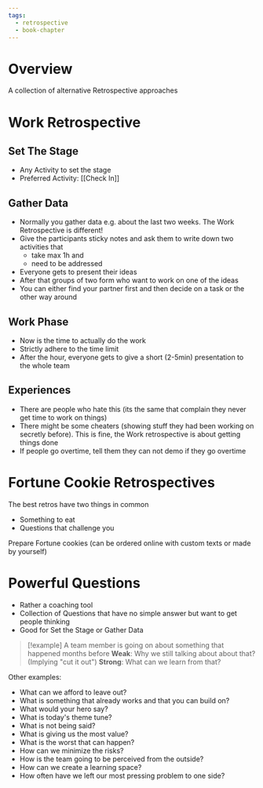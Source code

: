```yaml
---
tags:
  - retrospective
  - book-chapter
---
```

# Overview

A collection of alternative Retrospective approaches

# Work Retrospective

## Set The Stage

- Any Activity to set the stage
- Preferred Activity: [[Check In]]

## Gather Data

- Normally you gather data e.g. about the last two weeks. The Work Retrospective is different!
- Give the participants sticky notes and ask them to write down two activities that
	- take max 1h and
	- need to be addressed
- Everyone gets to present their ideas
- After that groups of two form who want to work on one of the ideas
- You can either find your partner first and then decide on a task or the other way around

## Work Phase

- Now is the time to actually do the work
- Strictly adhere to the time limit
- After the hour, everyone gets to give a short (2-5min) presentation to the whole team

## Experiences

- There are people who hate this (its the same that complain they never get time to work on things)
- There might be some cheaters (showing stuff they had been working on secretly before). This is fine, the Work retrospective is about getting things done
- If people go overtime, tell them they can not demo if they go overtime

# Fortune Cookie Retrospectives

The best retros have two things in common
- Something to eat
- Questions that challenge you

Prepare Fortune cookies (can be ordered online with custom texts or made by yourself)

# Powerful Questions

- Rather a coaching tool
- Collection of Questions that have no simple answer but want to get people thinking
- Good for Set the Stage or Gather Data

> [!example] A team member is going on about something that happened months before
> **Weak**: Why we still talking about about that? (Implying "cut it out")
> **Strong**: What can we learn from that?

Other examples:
- What can we afford to leave out?
- What is something that already works and that you can build on?
- What would your hero say?
- What is today's theme tune?
- What is not being said?
- What is giving us the most value?
- What is the worst that can happen?
- How can we minimize the risks?
- How is the team going to be perceived from the outside?
- How can we create a learning space?
- How often have we left our most pressing problem to one side?
